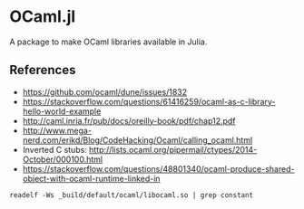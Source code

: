 # OCaml.jl

A package to make OCaml libraries available in Julia.

## References

- https://github.com/ocaml/dune/issues/1832
- https://stackoverflow.com/questions/61416259/ocaml-as-c-library-hello-world-example
- http://caml.inria.fr/pub/docs/oreilly-book/pdf/chap12.pdf
- http://www.mega-nerd.com/erikd/Blog/CodeHacking/Ocaml/calling_ocaml.html
- Inverted C stubs: http://lists.ocaml.org/pipermail/ctypes/2014-October/000100.html
- https://stackoverflow.com/questions/48801340/ocaml-produce-shared-object-with-ocaml-runtime-linked-in

```
readelf -Ws _build/default/ocaml/libocaml.so | grep constant
```